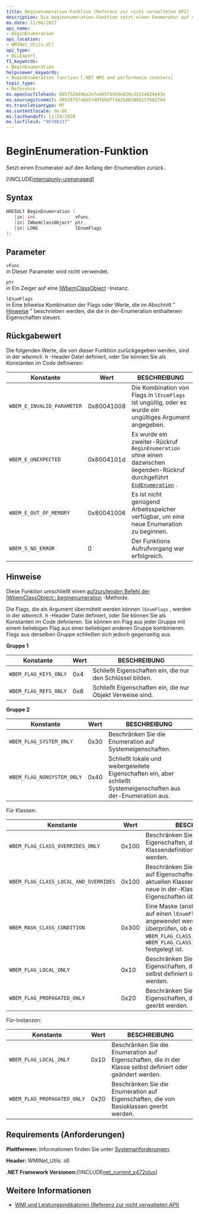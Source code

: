 ```yaml
---
title: Beginenumeration-Funktion (Referenz zur nicht verwalteten API)
description: Die beginenumeration-Funktion setzt einen Enumerator auf den Anfang der Enumeration zurück.
ms.date: 11/06/2017
api_name:
- BeginEnumeration
api_location:
- WMINet_Utils.dll
api_type:
- DLLExport
f1_keywords:
- BeginEnumeration
helpviewer_keywords:
- BeginEnumeration function [.NET WMI and performance counters]
topic_type:
- Reference
ms.openlocfilehash: 6057526ddbe2efed65f8569e829c35524829e43e
ms.sourcegitcommit: d8020797a6657d0fbbdff362b80300815f682f94
ms.translationtype: MT
ms.contentlocale: de-DE
ms.lasthandoff: 11/24/2020
ms.locfileid: "95708217"
---
```

# <a name="beginenumeration-function"></a>BeginEnumeration-Funktion

Setzt einen Enumerator auf den Anfang der-Enumeration zurück.  

[!INCLUDE[internalonly-unmanaged](../../../../includes/internalonly-unmanaged.md)]
  
## <a name="syntax"></a>Syntax  
  
```cpp  
HRESULT BeginEnumeration (
   [in] int               vFunc,
   [in] IWbemClassObject* ptr,
   [in] LONG              lEnumFlags
);
```  

## <a name="parameters"></a>Parameter

`vFunc`\
in Dieser Parameter wird nicht verwendet.

`ptr`\
in Ein Zeiger auf eine [IWbemClassObject](/windows/desktop/api/wbemcli/nn-wbemcli-iwbemclassobject) -Instanz.

`lEnumFlags`\
in Eine bitweise Kombination der Flags oder Werte, die im Abschnitt " [Hinweise](#remarks) " beschrieben werden, die die in der-Enumeration enthaltenen Eigenschaften steuert.

## <a name="return-value"></a>Rückgabewert

Die folgenden Werte, die von dieser Funktion zurückgegeben werden, sind in der *wbemcli. h* -Header Datei definiert, oder Sie können Sie als Konstanten im Code definieren:

|Konstante  |Wert  |BESCHREIBUNG  |
|---------|---------|---------|
|`WBEM_E_INVALID_PARAMETER` | 0x80041008 | Die Kombination von Flags in `lEnumFlags` ist ungültig, oder es wurde ein ungültiges Argument angegeben. |
|`WBEM_E_UNEXPECTED` | 0x8004101d | Es wurde ein zweiter-Rückruf `BeginEnumeration` ohne einen dazwischen liegenden-Rückruf durchgeführt [`EndEnumeration`](endenumeration.md) . |
|`WBEM_E_OUT_OF_MEMORY` | 0x80041006 | Es ist nicht genügend Arbeitsspeicher verfügbar, um eine neue Enumeration zu beginnen. |
|`WBEM_S_NO_ERROR` | 0 | Der Funktions Aufrufvorgang war erfolgreich.  |
  
## <a name="remarks"></a>Hinweise

Diese Funktion umschließt einen [aufzurufenden Befehl der IWbemClassObject:: beginenumeration](/windows/desktop/api/wbemcli/nn-wbemcli-iwbemclassobject) -Methode.

Die Flags, die als Argument übermittelt werden können `lEnumFlags` , werden in der *wbemcli. h* -Header Datei definiert, oder Sie können Sie als Konstanten im Code definieren.  Sie können ein Flag aus jeder Gruppe mit einem beliebigen Flag aus einer beliebigen anderen Gruppe kombinieren. Flags aus derselben Gruppe schließen sich jedoch gegenseitig aus.

**Gruppe 1**

|Konstante  |Wert  |BESCHREIBUNG  |
|---------|---------|---------|
|`WBEM_FLAG_KEYS_ONLY` | 0x4 | Schließt Eigenschaften ein, die nur den Schlüssel bilden. |
|`WBEM_FLAG_REFS_ONLY` | 0x8 | Schließt Eigenschaften ein, die nur Objekt Verweise sind. |

**Gruppe 2**

Konstante  |Wert  |BESCHREIBUNG  |
|---------|---------|---------|
|`WBEM_FLAG_SYSTEM_ONLY` | 0x30 | Beschränken Sie die Enumeration auf Systemeigenschaften. |
|`WBEM_FLAG_NONSYSTEM_ONLY` | 0x40 | Schließt lokale und weitergeleitete Eigenschaften ein, aber schließt Systemeigenschaften aus der-Enumeration aus. |

Für Klassen:

Konstante  |Wert  |BESCHREIBUNG  |
|---------|---------|---------|
|`WBEM_FLAG_CLASS_OVERRIDES_ONLY` | 0x100 | Beschränken Sie die Enumeration auf Eigenschaften, die in der Klassendefinition überschrieben werden. |
|`WBEM_FLAG_CLASS_LOCAL_AND_OVERRIDES` | 0x100 | Beschränken Sie die-Enumeration auf Eigenschaften, die in der aktuellen Klassendefinition und auf neue in der-Klasse definierte Eigenschaften überschrieben werden. |
| `WBEM_MASK_CLASS_CONDITION` | 0x300 | Eine Maske (anstelle eines Flags), die auf einen `lEnumFlags` Wert angewendet werden soll, um zu überprüfen, ob entweder `WBEM_FLAG_CLASS_OVERRIDES_ONLY` oder `WBEM_FLAG_CLASS_LOCAL_AND_OVERRIDES` festgelegt ist. |
| `WBEM_FLAG_LOCAL_ONLY` | 0x10 | Beschränken Sie die Enumeration auf Eigenschaften, die in der Klasse selbst definiert oder geändert werden. |
| `WBEM_FLAG_PROPAGATED_ONLY` |  0x20 | Beschränken Sie die Enumeration auf Eigenschaften, die von Basisklassen geerbt werden. |

Für-Instanzen:

Konstante  |Wert  |BESCHREIBUNG  |
|---------|---------|---------|
| `WBEM_FLAG_LOCAL_ONLY` | 0x10 | Beschränken Sie die Enumeration auf Eigenschaften, die in der Klasse selbst definiert oder geändert werden. |
| `WBEM_FLAG_PROPAGATED_ONLY` |  0x20 | Beschränken Sie die Enumeration auf Eigenschaften, die von Basisklassen geerbt werden. |

## <a name="requirements"></a>Requirements (Anforderungen)  

 **Plattformen:** Informationen finden Sie unter [Systemanforderungen](../../get-started/system-requirements.md).  
  
 **Header:** WMINet_Utils. idl  
  
 **.NET Framework Versionen:**[!INCLUDE[net_current_v472plus](../../../../includes/net-current-v472plus.md)]  
  
## <a name="see-also"></a>Weitere Informationen

- [WMI und Leistungsindikatoren (Referenz zur nicht verwalteten API)](index.md)
